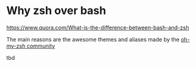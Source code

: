# Why zsh over bash

https://www.quora.com/What-is-the-difference-between-bash-and-zsh

The main reasons are the awesome themes and aliases made by the [oh-my-zsh community](https://github.com/robbyrussell/oh-my-zsh)

tbd
